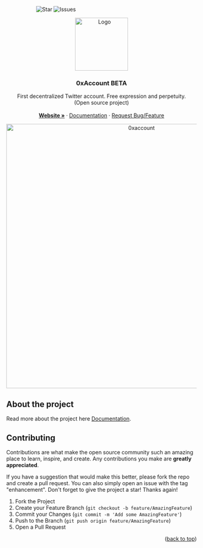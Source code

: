&nbsp;&nbsp;&nbsp;&nbsp;&nbsp;&nbsp;&nbsp;&nbsp;&nbsp;&nbsp;&nbsp;&nbsp;&nbsp;&nbsp;&nbsp;&nbsp;&nbsp;&nbsp;&nbsp;
![Star](https://img.shields.io/github/stars/0xAccount/community-client?style=for-the-badge)
![Issues](https://img.shields.io/github/issues/0xAccount/community-client?color=yellow&style=for-the-badge)

<div align="center">
  <a href="https://github.com/CardenasExtension/cardenas-client">
    <img src="https://i.ibb.co/gzXZHYT/twitter-logo.png" alt="Logo" height="140">
  </a>

  <h3 align="center">0xAccount BETA</h3>

  <p align="center">
    First decentralized Twitter account. Free expression and perpetuity.
    <br />
    (Open source project)
    <br />
    <br />
    <a href="http://0xaccount.com/" target="_blank"><strong>Website »</strong></a>
    ·
    <a href="https://medium.com/@0xAccount/first-decentralized-twitter-account-1e12523691d7" target="_blank">Documentation</a>
    ·
    <a href="https://github.com/0xAccount/community-client/issues" target="_blank">Request Bug/Feature</a>
  </p>
</div>


<div align="center">

<img src="https://i.ibb.co/GFrk3C6/Front-DEX-Crypto-UI-Design-Kit-Cover.png" alt="0xaccount" width="700">

</div>



<!-- Doc -->
## About the project

Read more about the project here <a href="https://medium.com/@0xAccount/first-decentralized-twitter-account-1e12523691d7" target="_blank">Documentation</a>.

<!-- CONTRIBUTING -->
## Contributing

Contributions are what make the open source community such an amazing place to learn, inspire, and create. Any contributions you make are **greatly appreciated**.

If you have a suggestion that would make this better, please fork the repo and create a pull request. You can also simply open an issue with the tag "enhancement".
Don't forget to give the project a star! Thanks again!

1. Fork the Project
2. Create your Feature Branch (`git checkout -b feature/AmazingFeature`)
3. Commit your Changes (`git commit -m 'Add some AmazingFeature'`)
4. Push to the Branch (`git push origin feature/AmazingFeature`)
5. Open a Pull Request


<p align="right">(<a href="#top">back to top</a>)</p>